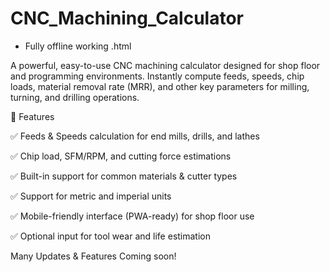 # CNC_Machining_Calculator
* Fully offline working .html 

A powerful, easy-to-use CNC machining calculator designed for shop floor and programming environments. Instantly compute feeds, speeds, chip loads, material removal rate (MRR), and other key parameters for milling, turning, and drilling operations.


🔧 Features

✅ Feeds & Speeds calculation for end mills, drills, and lathes

✅ Chip load, SFM/RPM, and cutting force estimations

✅ Built-in support for common materials & cutter types

✅ Support for metric and imperial units

✅ Mobile-friendly interface (PWA-ready) for shop floor use

✅ Optional input for tool wear and life estimation


Many Updates & Features Coming soon!
